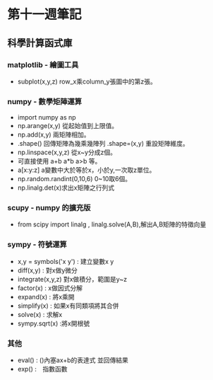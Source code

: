 # 第十一週筆記

## 科學計算函式庫
### matplotlib - 繪圖工具
* subplot(x,y,z) row_x乘column_y張圖中的第z張。
### numpy - 數學矩陣運算
* import numpy as np
* np.arange(x,y) 從起始值到上限值。
* np.add(x,y) 兩矩陣相加。
* .shape() 回傳矩陣為幾乘幾陣列 .shape=(x,y) 重設矩陣維度。
* np.linspace(x,y,z) 從x~y分成z個。
* 可直接使用 a+b a*b a>b 等。
* a[x:y:z] a變數中大於等於x，小於y,一次取z單位。
* np.random.randint(0,10,6) 0~10取6個。
* np.linalg.det(x)求出x矩陣之行列式
### scupy - numpy 的擴充版
* from scipy import linalg , linalg.solve(A,B),解出A,B矩陣的特徵向量  
### sympy - 符號運算
* x,y = symbols('x y') : 建立變數x y  
* diff(x,y) : 對x做y微分
* integrate(x,y,z) 對x做積分，範圍是y~z  
* factor(x) : x做因式分解  
* expand(x) : 將x乘開  
* simplify(x) : 如果x有同類項將其合併  
* solve(x) : 求解x  
* sympy.sqrt(x) :將x開根號
### 其他
* eval() : ()內塞ax+b的表達式 並回傳結果  
* exp() :　指數函數  

